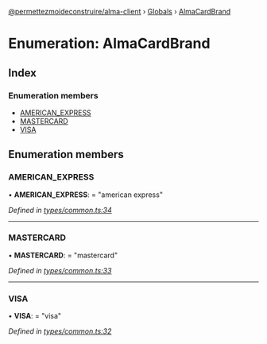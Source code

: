 [@permettezmoideconstruire/alma-client](../README.md) › [Globals](../globals.md) › [AlmaCardBrand](almacardbrand.md)

# Enumeration: AlmaCardBrand

## Index

### Enumeration members

* [AMERICAN_EXPRESS](almacardbrand.md#american_express)
* [MASTERCARD](almacardbrand.md#mastercard)
* [VISA](almacardbrand.md#visa)

## Enumeration members

###  AMERICAN_EXPRESS

• **AMERICAN_EXPRESS**: = "american express"

*Defined in [types/common.ts:34](https://github.com/permettez-moi-de-construire/alma-client/blob/23f101f/src/types/common.ts#L34)*

___

###  MASTERCARD

• **MASTERCARD**: = "mastercard"

*Defined in [types/common.ts:33](https://github.com/permettez-moi-de-construire/alma-client/blob/23f101f/src/types/common.ts#L33)*

___

###  VISA

• **VISA**: = "visa"

*Defined in [types/common.ts:32](https://github.com/permettez-moi-de-construire/alma-client/blob/23f101f/src/types/common.ts#L32)*
